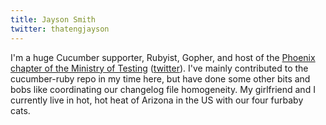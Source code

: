 ```yaml
---
title: Jayson Smith
twitter: thatengjayson
---
```


I'm a huge Cucumber supporter, Rubyist, Gopher, and host of the [Phoenix chapter of the Ministry of Testing](https://www.meetup.com/Ministry-of-Testing-Phoenix/) ([twitter](https://twitter.com/MOTPhx)). I've mainly contributed to the cucumber-ruby repo in my time here, but have done some other bits and bobs like coordinating our changelog file homogeneity. My girlfriend and I currently live in hot, hot heat of Arizona in the US with our four furbaby cats.
